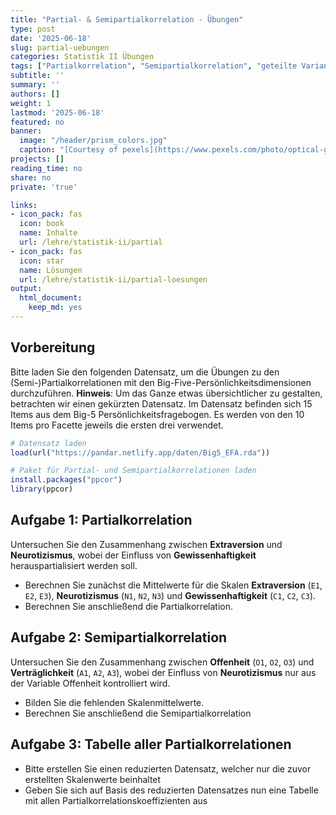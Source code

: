 ```yaml
---
title: "Partial- & Semipartialkorrelation - Übungen" 
type: post
date: '2025-06-18'
slug: partial-uebungen
categories: Statistik II Übungen
tags: ["Partialkorrelation", "Semipartialkorrelation", "geteilte Varianz", "Zusammenhangsanalyse"] 
subtitle: ''
summary: ''
authors: []
weight: 1
lastmod: '2025-06-18'
featured: no
banner:
  image: "/header/prism_colors.jpg"
  caption: "[Courtesy of pexels](https://www.pexels.com/photo/optical-glass-triangular-prism-3845162/)"
projects: []
reading_time: no
share: no
private: 'true'

links:
- icon_pack: fas
  icon: book
  name: Inhalte
  url: /lehre/statistik-ii/partial
- icon_pack: fas
  icon: star
  name: Lösungen
  url: /lehre/statistik-ii/partial-loesungen
output:
  html_document:
    keep_md: yes
---
```



## Vorbereitung

Bitte laden Sie den folgenden Datensatz, um die Übungen zu den (Semi-)Partialkorrelationen mit den Big-Five-Persönlichkeitsdimensionen durchzuführen. **Hinweis**: Um das Ganze etwas übersichtlicher zu gestalten, betrachten wir einen gekürzten Datensatz. Im Datensatz befinden sich 15 Items aus dem Big-5 Persönlichkeitsfragebogen. Es werden von den 10 Items pro Facette jeweils die ersten drei verwendet.


``` r
# Datensatz laden
load(url("https://pandar.netlify.app/daten/Big5_EFA.rda"))

# Paket für Partial- und Semipartialkorrelationen laden
install.packages("ppcor")
library(ppcor)
```

## Aufgabe 1: Partialkorrelation

Untersuchen Sie den Zusammenhang zwischen **Extraversion** und **Neurotizismus**, wobei der Einfluss von **Gewissenhaftigkeit** herauspartialisiert werden soll.

- Berechnen Sie zunächst die Mittelwerte für die Skalen **Extraversion** (`E1`, `E2`, `E3`), **Neurotizismus** (`N1`, `N2`, `N3`) und **Gewissenhaftigkeit** (`C1`, `C2`, `C3`).
- Berechnen Sie anschließend die Partialkorrelation.

## Aufgabe 2: Semipartialkorrelation

Untersuchen Sie den Zusammenhang zwischen **Offenheit** (`O1`, `O2`, `O3`) und **Verträglichkeit** (`A1`, `A2`, `A3`), wobei der Einfluss von **Neurotizismus** nur aus der Variable Offenheit kontrolliert wird.

- Bilden Sie die fehlenden Skalenmittelwerte.
- Berechnen Sie anschließend die Semipartialkorrelation

## Aufgabe 3: Tabelle aller Partialkorrelationen

- Bitte erstellen Sie einen reduzierten Datensatz, welcher nur die zuvor erstellten Skalenwerte beinhaltet
- Geben Sie sich auf Basis des reduzierten Datensatzes nun eine Tabelle mit allen Partialkorrelationskoeffizienten aus
